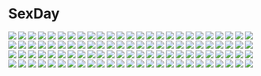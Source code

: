 # SexDay
![](https://konachan.com/jpeg/71c6fae7a20c517c2f75d7701fb6fa91/Konachan.com%20-%20299456%20black_hair%20chibigou%20close%20long_hair%20original%20purple_eyes%20stars.jpg)
![](https://konachan.com/image/4d28d16aaf173f4068766f63a8b681f5/Konachan.com%20-%20110101%20brown_hair%20building%20car%20city%20kneehighs%20misaka_mikoto%20misakamitoko0903%20school_uniform%20short_hair%20skirt%20to_aru_majutsu_no_index.jpg)
![](https://konachan.com/image/70af927a3cb48c6fc7773a9bc882b4a7/Konachan.com%20-%2016636%20bikini%20breasts%20cleavage%20fumio%20glasses%20green_hair%20konishi_tamako%20sakura_chika%20school_swimsuit%20setouchi_aoi%20sorauta%20swimsuit.jpg)
![](https://konachan.com/image/3517280b5e972879522fb1b4df55b838/Konachan.com%20-%20176062%20edogawakid%20gokou_ruri%20long_hair%20pantyhose%20petals%20purple_eyes%20purple_hair%20school_uniform%20shirt_lift%20signed%20skirt.jpg)
![](https://konachan.com/jpeg/472ec4141d1736da935e0b584c3077c5/Konachan.com%20-%20121597%20brown_eyes%20brown_hair%20game_cg%20hakase_chino%20hoshi_no_ouji-kun%20qp%3Aflapper%20tagme_%28artist%29.jpg)
![](https://konachan.com/image/75f02d9ec8a6aba14eaaf26b9187d1cf/Konachan.com%20-%20146351%20food%20golden_darkness%20grass%20group%20kurosaki_mea%20loli%20nana_asta_deviluke%20school_uniform%20tail%20taiyaki%20to_love_ru%20yabuki_kentarou%20yuuki_mikan.jpg)
![](https://konachan.com/image/36e8cc2f123591b4a1f5548648bc71cc/Konachan.com%20-%20109580%20bed%20blonde_hair%20dress%20flandre_scarlet%20flowers%20hat%20ikeda_hazuki%20red_eyes%20teddy_bear%20thighhighs%20touhou%20vampire%20wings.jpg)
![](https://konachan.com/jpeg/e6c68b7156f5e755663363f51031aadc/Konachan.com%20-%20249687%20aqua_eyes%20hoodie%20original%20otokuyou%20ringo-chan_%28otokuyou%29%20short_hair%20white%20white_hair.jpg)
![](https://konachan.com/image/185fdd9ca8f68a4cb4030354a410600f/Konachan.com%20-%2040264%20graffiti%20gray_eyes%20gray_hair%20maka_albarn%20red_eyes%20short_hair%20skirt%20soul_eater%20soul_eater_evans%20stars%20twintails%20watermark%20white_hair.jpg)
![](https://konachan.com/jpeg/3a671d71d21d4ddaa25c23f6939343b1/Konachan.com%20-%20102251%20blush%20breast_grab%20breasts%20brown_hair%20cube%20game_cg%20green_eyes%20itou_hinako%20kantoku%20long_hair%20natsu_no_ame%20nipples%20pool%20swimsuit%20water.jpg)
![](https://konachan.com/image/182d6d264c68d0e5b4831a926ddf2442/Konachan.com%20-%20102559%20animal_ears%20blue_eyes%20breasts%20cleavage%20hanna-justina_marseille%20no_bra%20open_shirt%20panties%20pink_hair%20strike_witches%20tail%20underwear%20uniform%20wink.jpg)
![](https://konachan.com/jpeg/de491698d39447a6858c1b19d820add5/Konachan.com%20-%20223521%20blonde_hair%20blush%20bow%20ere_%282516325%29%20gloves%20gothic_wa_mahou_otome%20headdress%20lolita_fashion%20long_hair%20pantyhose%20ribbons%20skirt%20twintails.jpg)
![](https://konachan.com/image/e81e909968cadf96cbf1fba6537b91c8/Konachan.com%20-%2038647%20animal_ears%20catgirl%20panties%20scan%20tagme%20underwear.jpg)
![](https://konachan.com/jpeg/58b4632ee1d6bd0e7afcace9d6782e9a/Konachan.com%20-%20241444%20annin_doufu%20book%20bow%20brown_hair%20etou_misaki%20green_eyes%20idolmaster%20idolmaster_cinderella_girls%20long_hair%20necklace.jpg)
![](https://konachan.com/image/0c9fca23b710949ea07d97bf17bb4d78/Konachan.com%20-%2026027%20kaikan_phrase%20minakami_sakuya.jpg)
![](https://konachan.com/image/93049be957a1232566517f0d74d508a4/Konachan.com%20-%20170085%20black_hair%20blush%20boots%20cape%20dress%20drillarm%20gray_eyes%20pantyhose%20petals%20ruby_rose%20rwby%20scythe%20short_hair%20weapon%20wink.jpg)
![](https://konachan.com/image/72057c766b0c07d3deafd61a3e9bdb1b/Konachan.com%20-%20250365%20miso_katsu%20nobody%20original%20ruins%20scenic%20stairs.jpg)
![](https://konachan.com/image/1b24554108e75f20110426eb960ff21a/Konachan.com%20-%2016916%20aquaplus%20kawata_hisashi%20kusugawa_sasara%20leaf%20to_heart%20to_heart_2.jpg)
![](https://konachan.com/jpeg/699ed609b4ddfaa96d7cdd8f068cdeb9/Konachan.com%20-%20233100%20animal%20book%20cat%20clouds%20cropped%20dress%20dualscreen%20food%20group%20kyoya225%20male%20original%20scythe%20umbrella%20waifu2x%20weapon%20wings.jpg)
![](https://konachan.com/image/d423baa449555c751864b2d2d5393e15/Konachan.com%20-%2052475%20cc%20code_geass.jpg)
![](https://konachan.com/image/e57fa22ed1c903b9df0dd8206c4b6bbd/Konachan.com%20-%20146408%20bikini%20breasts%20clouds%20long_hair%20modern_afro%20sky%20swimsuit%20tagme%20twintails%20yellow_eyes.jpg)
![](https://konachan.com/image/aaaa08ccd87b64bbc87a5e7807ea993c/Konachan.com%20-%20118286%20blonde_hair%20green_eyes%20green_hair%20houjou_satoko%20houjou_satoshi%20loli%20long_hair%20male%20purple_eyes%20sakai_kyuuta%20scan%20short_hair%20skirt%20sonozaki_shion.jpg)
![](https://konachan.com/jpeg/590bf12f641d72cae5ecd5cef033e9c3/Konachan.com%20-%20100054%202girls%20blonde_hair%20bow%20braids%20brown_eyes%20brown_hair%20cake%20doll%20dress%20drink%20flowers%20food%20fuji_choko%20grass%20green_eyes%20headdress%20kimono%20original%20socks.jpg)
![](https://konachan.com/jpeg/8ec97a9d67b89a0c9a4d5ea5b5caaf1f/Konachan.com%20-%20261811%202girls%20blue_eyes%20brown_eyes%20brown_hair%20food%20green_hair%20original%20pantyhose%20phone%20pocky%20school_uniform%20short_hair%20yuuki_tatsuya.jpg)
![](https://konachan.com/jpeg/badf3cadcbae4b882bdbba6b403a8b0c/Konachan.com%20-%2097097%20anal%20ass%20blush%20breasts%20censored%20dildo%20game_cg%20green_hair%20itosuzu_huuro%20male%20masturbation%20nipples%20pantyhose%20pussy%20soushinjutsu_rei.jpg)
![](https://konachan.com/image/66dafd141714a4133bce5a069ab42a44/Konachan.com%20-%20301735%20altina_orion%20bed%20blush%20gray_hair%20gurasion_%28gurasion%29%20hat%20long_hair%20pantyhose%20sen_no_kiseki%20skirt.jpg)
![](https://konachan.com/image/70ff19cbdbc8f515ea20a1ed1dcec7a4/Konachan.com%20-%20181153%20hakubi_ryoko%20naro0427%20tenchi_muyo.jpg)
![](https://konachan.com/image/9c066331288d78a4c48f3d6a2e924156/Konachan.com%20-%20133633%20artoria_pendragon_%28all%29%20banshourenly%20blonde_hair%20fate_%28series%29%20fate_stay_night%20green_eyes%20saber%20sword%20weapon.jpg)
![](https://konachan.com/image/6b46248d45364f0d2a1267e4a48c0a30/Konachan.com%20-%2070319%20all_male%20blonde_hair%20hekicha%20kagamine_len%20male%20microphone%20short_hair%20tie%20vocaloid%20wings.jpg)
![](https://konachan.com/image/7078065170cad92de63bf470981f1212/Konachan.com%20-%2022647%20gainax%20jpeg_artifacts%20neon_genesis_evangelion%20soryu_asuka_langley.jpg)
![](https://konachan.com/image/0c8cc5965db4d8a7343da814b88fd62e/Konachan.com%20-%2082367%20barefoot%20black_eyes%20black_hair%20brown_eyes%20brown_hair%20kneehighs%20original%20pun2_%28punpun%29%20rain%20school_uniform%20short_hair%20skirt%20tie%20water%20wet.jpg)
![](https://konachan.com/jpeg/74768e501d2a35aadc7e690cc7ae66ce/Konachan.com%20-%2094301%20blue_eyes%20can_fes%20food%20game_cg%20hinamatsuri_touko%20panties%20pantyhose%20red_hair%20toyohime_minori%20underwear%20waitress.jpg)
![](https://konachan.com/image/c0d11930e967a7c7e7faed87f827fae8/Konachan.com%20-%2087113%20blue_eyes%20blue_hair%20chibi%20dress%20hat%20ikamusume%20long_hair%20mameshiba%20shinryaku%21_ikamusume%20sleeping%20tentacles.jpg)
![](https://konachan.com/image/b28c76f1c19606871f55bcff9050f4e5/Konachan.com%20-%20221153%20animal%20bird%20blue_eyes%20dress%20ein_eis%20hat%20long_hair%20yahari_ore_no_seishun_love_come_wa_machigatteiru.%20yukinoshita_yukino.jpg)
![](https://konachan.com/image/b4be3e32100aa6e937aa25c305524695/Konachan.com%20-%2055594%20black_rock_shooter%20kuroi_mato.jpg)
![](https://konachan.com/jpeg/39a0ab7a4292d82fe4f32789b47dc58c/Konachan.com%20-%20272144%20anthropomorphism%20breasts%20brown_hair%20fire%20japanese_clothes%20miko%20night%20no_bra%20red_eyes%20shinmai_%28kyata%29%20short_hair%20torn_clothes%20water%20weapon.jpg)
![](https://konachan.com/image/0de11f5f2b5ec06fe71aaf1757c84e42/Konachan.com%20-%20163301%20akemi_homura%20instrument%20kaname_madoka%20mahou_shoujo_madoka_magica%20miki_sayaka%20sakura_kyouko%20shingyouji_tatsuya%20tomoe_mami.jpg)
![](https://konachan.com/image/bf4fffdacc02bb9d179a3bdc64368c3c/Konachan.com%20-%2095006%20catboy%20catgirl%20kagamine_len%20kagamine_rin%20male%20vocaloid.jpg)
![](https://konachan.com/image/5a8c6d12872b08805813aa50659ec7de/Konachan.com%20-%2025982%20bleach%20gray%20ipod%20kuchiki_rukia%20monochrome%20music%20silhouette.jpeg)
![](https://konachan.com/jpeg/addd93333cfb410f0b9dd928b7d5e566/Konachan.com%20-%20296196%20animal_ears%20anthropomorphism%20azur_lane%20blonde_hair%20catgirl%20eldridge_%28azur_lane%29%20gloves%20navel%20red_eyes%20shirokitsune%20skirt%20tail%20twintails%20white.jpg)
![](https://konachan.com/image/8d2779d34529f401f7ac10d6534b78e1/Konachan.com%20-%20274797%20armor%20bodysuit%20breasts%20fate_%28series%29%20flowers%20headdress%20long_hair%20okitakung%20purple_hair%20red_eyes%20signed%20skintight%20sky%20spear%20tree%20weapon.jpg)
![](https://konachan.com/image/ec5b645212035d7eae8949beac2361bd/Konachan.com%20-%2043797%202girls%20food%20ga-rei_zero%20isayama_yomi%20mitsumi_misato%20pocky%20school_uniform%20skirt%20tsuchimiya_kagura.jpg)
![](https://konachan.com/image/3f05f04484481344ea9d1c22403e0caa/Konachan.com%20-%20293793%20aliter%20black_hair%20brown_eyes%20k-on%21%20long_hair%20nakano_azusa%20twintails%20watermark.jpg)
![](https://konachan.com/image/0da2e9a025d7e43a5c5f9d158f133950/Konachan.com%20-%20209310%20blue_eyes%20breasts%20gloves%20gray_hair%20navel%20nipples%20no_bra%20panties%20pantyhose%20see_through%20shirt_lift%20short_hair%20skirt%20skirt_lift%20underwear%20weapon.jpg)
![](https://konachan.com/image/e6cdb621ab0512db56d1687353c5c644/Konachan.com%20-%20101635%20blonde_hair%20flandre_scarlet%20microphone%20nekokotei%20red_eyes%20thighhighs%20tie%20touhou%20vampire.jpg)
![](https://konachan.com/jpeg/3950c0629252e5d272d747197c0f30c6/Konachan.com%20-%2039768%20perrine-h_clostermann%20strike_witches%20transparent%20vector.jpg)
![](https://konachan.com/jpeg/bf988248d1c32641911ba00fde521f68/Konachan.com%20-%20168055%20all_male%20black_hair%20blonde_hair%20cape%20elbow_gloves%20food%20genos%20gloves%20group%20leek%20male%20purple_eyes%20scarf%20settyaro%20short_hair%20white_hair%20yellow_eyes.jpg)
![](https://konachan.com/jpeg/be48ebd6446b0efb77456b0fa8c87d0c/Konachan.com%20-%20287507%20ass%20black_hair%20blush%20breasts%20dungeon_and_fighter%20female_gunner_%28dnf%29%20green_eyes%20nipples%20no_bra%20ponytail%20shaojiang%20waifu2x%20watermark%20wink.jpg)
![](https://konachan.com/image/316050ad105426e1dabe9d9427b30f87/Konachan.com%20-%2013734%20barefoot%20black_hair%20blush%20book%20gray_eyes%20littlewitch%20oyari_ashito%20short_hair%20tie.jpg)
![](https://konachan.com/image/b08f2674e73e55b0d17bb14561ba4e2c/Konachan.com%20-%2023915%20ibuki_suika%20kirisame_marisa%20touhou%20witch.jpg)
![](https://konachan.com/image/299a2cc85409c57eb5dadf6ad79c65bf/Konachan.com%20-%20255031%202girls%20blonde_hair%20bow%20brown_hair%20cielo_oceano%20hakurei_reimu%20hat%20long_hair%20miko%20moon%20ofuda%20red_eyes%20short_hair%20touhou%20yakumo_yukari%20yellow_eyes.jpg)
![](https://konachan.com/image/0451196e05723bebf9c6b8fed020aa22/Konachan.com%20-%2032777%20cleo_cragganmore%20harem_party%20no_bra%20nopan%20open_shirt%20tagme_%28artist%29.jpg)
![](https://konachan.com/image/4cc839772bee575700596ea49633b590/Konachan.com%20-%2048134%20all_male%20brown%20chainsaw%20glasses%20grell_sutcliff%20kuroshitsuji%20male.jpg)
![](https://konachan.com/image/39869c9b681a32343aee2aecc294b618/Konachan.com%20-%2051196%20jungetsu_hoko%20remilia_scarlet%20touhou%20vampire.jpg)
![](https://konachan.com/jpeg/3c48a865ccdf3826520bd44ea7405a31/Konachan.com%20-%20258854%20bed%20blue_eyes%20blush%20bra%20brown_hair%20chishima_mako%20close%20game_cg%20loli%20piyodera_mucha%20short_hair%20teddy_bear%20underwear%20yoru_no_hitsuji.jpg)
![](https://konachan.com/image/59345f34f2841f5966350807b2c6bb0c/Konachan.com%20-%20177706%202girls%20amairo_islenauts%20animal_ears%20jpeg_artifacts%20kizuki_erika%20masaki_gaillard%20panties%20shirley_warwick%20tail%20underwear%20white%20wink.jpg)
![](https://konachan.com/jpeg/5392d4040164beae80263e242f6c98f4/Konachan.com%20-%20145297%20blue_eyes%20game_cg%20green_hair%20ninety-nine_nena%20revolver_girl_hammer_lady%20shimesaba_kohada%20spread_legs%20tentacles%20thighhighs.jpg)
![](https://konachan.com/image/bee775aa2e175d68e273876409374bbd/Konachan.com%20-%2022645%20ayanami_rei%20gainax%20ikari_shinji%20neon_genesis_evangelion%20soryu_asuka_langley.jpg)
![](https://konachan.com/jpeg/81af5e6ffb34cdb06415ee4246d9208b/Konachan.com%20-%20285099%20ass%20asui_tsuyu%20barefoot%20black_eyes%20black_hair%20blush%20bondage%20breasts%20long_hair%20merunyaa%20nude%20pussy%20signed%20spread_legs%20uncensored%20watermark%20wet.jpg)
![](https://konachan.com/image/2d22a72653d40c902b249315dfb7ca1e/Konachan.com%20-%20101665%20akali%20amumu%20bandage%20bed%20breasts%20brown_hair%20cleavage%20dress%20green_eyes%20hat%20league_of_legends%20long_hair%20nurse%20ponytail%20shen%20tears%20thighhighs%20yellow_eyes.jpg)
![](https://konachan.com/image/4e6ec0c1dffdd9e098d2732f5f12f78f/Konachan.com%20-%20121618%20animal%20bird%20clouds%20original%20qianyi_yupiao%20sky%20umbrella.jpg)
![](https://konachan.com/image/c4660ba706bda8ca412be5478f2b003e/Konachan.com%20-%20168285%20black_hair%20blonde_hair%20cross%20dualscreen%20feathers%20flowers%20original%20red_hair%20short_hair%20skull%20sword%20undeedking%20weapon%20white_hair%20wings%20yellow_eyes.jpg)
![](https://konachan.com/jpeg/f14767cd85b5e0983e2cdae505f0a3b0/Konachan.com%20-%20182711%20brown_hair%20cake%20food%20game_cg%20hat%20long_hair%20love_sweets%20moonstone%20otonashi_kanae%20purple_eyes%20sakurazaka_tsuchiyu%20tie.jpg)
![](https://konachan.com/jpeg/ab637a9f4b02cb46487b0c8e90756538/Konachan.com%20-%20252843%20animal%20ball%20braids%20brown_hair%20chinchongcha%20grass%20hat%20litten%20male%20orange_eyes%20pokemon%20rowlet%20short_hair%20shorts%20tree%20twintails%20watermark%20you_%28pokemon%29.jpg)
![](https://konachan.com/image/21d2ec26bbdf20dbd67b128e1c30e261/Konachan.com%20-%20213883%20bed%20blue_eyes%20blush%20censored%20chiyoda_momoka%20cube%20game_cg%20kantoku%20koi_suru_kanojo_no_bukiyou_na_butai%20penis%20pink_hair%20pussy%20sex%20skirt_lift%20teddy_bear.jpg)
![](https://konachan.com/jpeg/1eb7671a98dc73408ff0c7a87c1d8bd6/Konachan.com%20-%20113356%20bodysuit%20breasts%20skintight%20yamashita_shunya.jpg)
![](https://konachan.com/image/c286d19dae6eac6b0c95fae468cde6dc/Konachan.com%20-%20201591%20anthropomorphism%20blood%20breasts%20gray_hair%20japanese_clothes%20long_hair%20ray83222%20red_eyes%20sarashi%20skirt%20thighhighs%20torn_clothes%20underwear%20wink.jpg)
![](https://konachan.com/jpeg/d5137d4206018ab195c31a8e91baf237/Konachan.com%20-%20258693%20blonde_hair%20cage%20cape%20dress%20fate_grand_order%20fate_%28series%29%20headdress%20long_hair%20magic%20red_eyes%20twintails%20waifu2x%20xia_%28ryugo%29.jpg)
![](https://konachan.com/jpeg/5edf01bdbb3ed889a2414fd34c8837a5/Konachan.com%20-%20294523%20blue_eyes%20blush%20brown_hair%20censored%20ensemble_%28company%29%20game_cg%20kotoishi_iori%20long_hair%20navel%20nipples%20sex%20tagme_%28artist%29.jpg)
![](https://konachan.com/image/22f4968d8982bde31c5ae53e6aea8d1a/Konachan.com%20-%2017576%20hazuki%20tsukuyomi_moon_phase.jpg)
![](https://konachan.com/image/ab9dde5f69bb437cef2be4659097b91b/Konachan.com%20-%20158097%20boots%20christmas%20goggles%20hat%20hoshina_nanami%20logo%20loli%20long_hair%20nipples%20pink_eyes%20pink_hair%20pulltop%20santa_costume%20santa_hat%20watermark%20wink.jpg)
![](https://konachan.com/image/f9aae10e0d732b8fee0d463f1381fb8a/Konachan.com%20-%2021426%20katana%20konpaku_youmu%20myon%20sword%20touhou%20weapon.jpg)
![](https://konachan.com/jpeg/302e622cda1c481538d9783103a7547a/Konachan.com%20-%2050465%20artoria_pendragon_%28all%29%20fate_%28series%29%20fate_stay_night%20fate_unlimited_codes%20saber.jpg)
![](https://konachan.com/image/07c15873c5140d7f7882c05192244632/Konachan.com%20-%20172008%20landscape%20original%20scenic%20you_%28shimizu%29.jpg)
![](https://konachan.com/image/fa3c3eaef7bc7406ae9bb60b186fee43/Konachan.com%20-%20149460%20blue_eyes%20blue_hair%20brown_eyes%20brown_hair%20carol%20group%20guilty_crown%20hat%20jpeg_artifacts%20male%20nitroplus%20ouma_shu%20pink_hair%20red_eyes%20scrooge.jpg)
![](https://konachan.com/image/26c4b392566c095d3cb3f20cd6d5b12c/Konachan.com%20-%20222462%207th_dragon%20aqua_eyes%20black_hair%20bodysuit%20boots%20brown_eyes%20brown_hair%20katana%20long_hair%20miwa_shirow%20purple_hair%20short_hair%20skirt%20sword%20thighhighs%20weapon.jpg)
![](https://konachan.com/image/f2013ac2f92bf4ed327379011a70b41a/Konachan.com%20-%2098765%20akemi_homura%20kaname_madoka%20mahou_shoujo_madoka_magica%20miki_sayaka%20sakura_kyouko%20tomoe_mami.jpg)
![](https://konachan.com/image/75aece646d8961c63cadc30ca6db0645/Konachan.com%20-%2064853%20touhou%20yakumo_yukari.jpg)
![](https://konachan.com/jpeg/680537bdbd154d6c7e9a3aa5d56244d6/Konachan.com%20-%20150979%20black_hair%20breasts%20cleavage%20hebi%20original%20polychromatic%20tagme%20white.jpg)
![](https://konachan.com/image/d95628f85d8489deda32ad6bd1255dc7/Konachan.com%20-%2065773%20blush%20breasts%20cleavage%20kantoku%20scan%20skirt%20thighhighs%20zettai_ryouiki.jpg)
![](https://konachan.com/image/3cc3f5ecab8b4f5614b6179f7f70de81/Konachan.com%20-%20239410%20blush%20bow%20breasts%20feathers%20gloves%20long_hair%20nipples%20nude%20oni-noboru%20pink_eyes%20pubic_hair%20pussy%20ribbons%20thighhighs%20uncensored%20watermark%20wings.jpg)
![](https://konachan.com/jpeg/532c00b6f9063eac50b823e203ea4ba9/Konachan.com%20-%20267695%20blue_eyes%20blue_hair%20blush%20bow%20cat_smile%20close%20long_hair%20pipimi%20pop_team_epic%20ryota_%28ry_o_ta%29%20signed%20waifu2x%20white.jpg)
![](https://konachan.com/image/e8d921d2e4f01d0aa8f6c3bb67fb8941/Konachan.com%20-%20112812%20glasses%20original%20raichi.jpg)
![](https://konachan.com/image/d48eca4a0dba049b9b8a1cf89f74235d/Konachan.com%20-%20227926%20breasts%20butterfly%20cleavage%20clouds%20collar%20flowers%20forest%20gray_hair%20long_hair%20purple_eyes%20see_through%20sky%20tagme_%28artist%29%20thighhighs%20tree%20water%20wet.jpg)
![](https://konachan.com/image/98d59374ab3d004a0620b2ee7ee2b44c/Konachan.com%20-%2083889%20blonde_hair%20blue_eyes%20breasts%20censored%20fingering%20k-on%21%20kotobuki_tsumugi%20masturbation%20nipples%20nude%20pussy%20spread_legs.jpg)
![](https://konachan.com/image/01b17cd6624c6614d6b10fcc26ff1da4/Konachan.com%20-%20112539%20blonde_hair%20blue_hair%20hatsune_miku%20kagamine_rin%20megurine_luka%20pink_hair%20vocaloid%20wink.jpg)
![](https://konachan.com/image/281880d4aab4d671dc6e1023a0b985b2/Konachan.com%20-%20113691%20all_male%20blood%20fairy_tail%20fire%20jpeg_artifacts%20male%20natsu_dragneel%20red_eyes%20red_hair%20scarf%20short_hair.jpg)
![](https://konachan.com/image/088778d6c6873f99b0b7a2c05da032f2/Konachan.com%20-%2061863%20blue_eyes%20blush%20long_hair%20purple_hair%20ryohka%20tagme%20thighhighs%20twintails.jpg)
![](https://konachan.com/jpeg/21ec967df1f4d0d4282a8247b871bfbb/Konachan.com%20-%20289527%20game_cg%20hello_good-bye%20hiiragi_koharu%20lump_of_sugar%20moekibara_fumitake%20uncensored.jpg)
![](https://konachan.com/jpeg/e93bbbdf5fd5308f325c2762877bdc83/Konachan.com%20-%20300303%20blush%20bow%20bra%20breasts%20brown_eyes%20brown_hair%20cleavage%20long_hair%20open_shirt%20original%20panties%20skirt%20skirt_lift%20twintails%20uiri-na%20underwear%20white.jpg)
![](https://konachan.com/image/7a8eca9f1d6a5f27fd55d66d803105db/Konachan.com%20-%2081479%20blush%20breast_hold%20breasts%20kakesu%20long_hair%20nipples%20nude%20pussy%20red_eyes%20socks%20spread_legs%20tagme%20uncensored.jpg)
![](https://konachan.com/image/37ae5022e04ba758a51a1c7d0222783a/Konachan.com%20-%20255603%202girls%20ass%20blush%20bra%20breasts%20brown_eyes%20brown_hair%20hashima_itsuki%20kani_nayuta%20long_hair%20nude%20nyantype%20scan%20torn_clothes%20underwear%20white_hair.jpg)
![](https://konachan.com/image/04b8e292a785914680fad80889f1a184/Konachan.com%20-%20231366%20aliasing%20barefoot%20bodysuit%20breasts%20butterfly%20demon%20drink%20food%20fruit%20horns%20magic%20night%20open_shirt%20petals%20purple_eyes%20sake%20short_hair%20torii%20tree.jpg)
![](https://konachan.com/image/681cdde26cd465378d940aa459d336e0/Konachan.com%20-%20248117%20ass%20cropped%20houtengeki%20long_hair%20original%20panties%20pointed_ears%20ponytail%20purple_hair%20red_eyes%20skirt%20thighhighs%20underwear.jpg)
![](https://konachan.com/image/15cdd8af5aa7b81c7d2e0b325faeb11b/Konachan.com%20-%20147579%20blue_eyes%20blue_hair%20daiaru%20ikamusume%20shinryaku%21_ikamusume%20sky%20wet.jpg)
![](https://konachan.com/image/1ed24c9f672a7384f6bf68ba654f1d21/Konachan.com%20-%2010544%20mahou_sensei_negima%20okochi_akira%20sasaki_makie.jpg)
![](https://konachan.com/image/6ce2e2e012f7b601da0f289de02c7a40/Konachan.com%20-%20113664%20a_channel%20anus%20black_hair%20blush%20breasts%20ichigo-mi%20long_hair%20nipples%20nishi_yuuko%20pussy%20pussy_juice%20thighhighs%20uncensored.jpg)
![](https://konachan.com/image/ef8b68e88db02f466eb2876dce655a4c/Konachan.com%20-%20198145%20dress%20elbow_gloves%20gloves%20long_hair%20mahou_shoujo_madoka_magica%20red_hair%20sakura_kyouko%20swd3e2.jpg)
![](https://konachan.com/jpeg/c675a7a8f66ec799a0e75e74e0cb9c38/Konachan.com%20-%20239207%20blonde_hair%20blush%20breasts%20cleavage%20cropped%20glasses%20long_hair%20navel%20original%20rimuu%20ruins%20shirt%20shorts%20train%20waifu2x%20yellow_eyes.jpg)
![](https://konachan.com/jpeg/fe59c15619583b7f01bfe0a275be5f15/Konachan.com%20-%20214402%202girls%20aqua_eyes%20ass%20bed%20blonde_hair%20blush%20bow%20breasts%20crown%20green_hair%20headband%20long_hair%20nipples%20nude%20purple_eyes%20rosalina%20twintails%20yuri.jpg)
